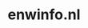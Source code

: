 ---
layout: post
title: "enwinfo.nl"
internal_url: "/dutchgov/enwinfo.nl.html"
subdomains_count: 2
all_subdomains_count: 5
urls_count: 2
ssl_rank: 0
http_rank: 80
url_link: /data/enwinfo.nl/urls.txt
all_subdomains_link: /data/enwinfo.nl/all_subdomains.txt
subdomains_link: /data/enwinfo.nl/subdomains.txt
categories: dutchgov
---